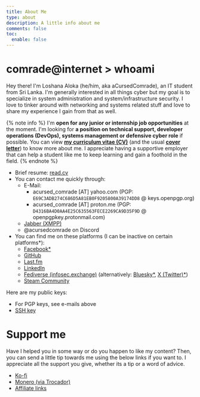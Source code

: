 ```yaml
---
title: About Me
type: about
description: A little info about me
comments: false
toc:
  enable: false
---
```


# comrade@internet > whoami

Hey there! I'm Loshana Aloka (he/him, aka aCursedComrade), an IT student from Sri Lanka. I'm generally interested in all things cyber but my goal is to specialize in system administration and system/infrastructure security. I love to tinker around with networking and systems related stuff and love to share my experience I gain from that as well.

{% note info %}
I'm **open for any junior or internship job opportunities** at the moment. I'm looking for **a position on technical support, developer operations (DevOps), systems management or defensive cyber role** if possible. You can view [**my curriculum vitae (CV)**](/cv-partial.pdf) (and the usual [**cover letter**](/cover-letter.pdf)) to know more about me. I appreciate having a supportive employer that can help a student like me to keep learning and gain a foothold in the field.
{% endnote %}

- Brief resume: [read.cv](https://read.cv/acursedcomrade)
- You can contact me quickly through:
  - E-Mail:
    - acursed_comrade [AT] yahoo.com (PGP: `E69C3ADB274C686D5A81EB0F9205800A39174DD8` @ keys.openpgp.org)
    - acursed_comrade [AT] proton.me (PGP: `D4316BA4D0AA4E25C635563FECE2269CA9D35F9D` @ openpgpkey.protonmail.com)
  - [Jabber (XMPP)](xmpp:acursedcomrade@xmpp.earth)
  - @acursedcomrade on Discord
- You can find me on these platforms (I can be inactive on certain platforms*):
  - [Facebook*](https://web.facebook.com/acursedcomrade)
  - [GitHub](https://github.com/aCursedComrade)
  - [Last.fm](https://www.last.fm/user/aCursedComrade)
  - [LinkedIn](https://www.linkedin.com/in/loshana-aloka/)
  - [Fediverse (infosec.exchange)](https://infosec.exchange/@acursedcomrade) (alternatively: [Bluesky*](https://bsky.app/profile/comradelab.win), [X (Twitter)*](https://x.com/aCursed_Comrade))
  - [Steam Community](https://steamcommunity.com/id/acursedcomrade/)

Here are my public keys:

- For PGP keys, see e-mails above
- [SSH key](/ssh.pub)

# Support me

Have I helped you in some way or do you happen to like my content? Then, you can send a little tip towards me using the below links if you want to. I appreciate all the support you give, whether its a tip or a word of advice.

- [Ko-fi](https://ko-fi.com/acursedcomrade)
- [Monero (via Trocador)](https://trocador.app/anonpay/?ticker_to=xmr&network_to=Mainnet&address=84y7YtrP4xTMGBMKfy4EcgF3woKLzxK9GFamBsWsAN9gPoH6eVsDbcfSnA5CeXUaHBGBJYtu6JpLcQWsd89bJdExPbgg3qq&donation=True&simple_mode=True&name=Loshana+Aloka&description=Thanks+for+the+tip%21&email=acursed_comrade@yahoo.com&ref=OcWCE4CwFy&ticker_from=xmr&network_from=Mainnet&bgcolor=True)
- [Affiliate links](affiliate)
